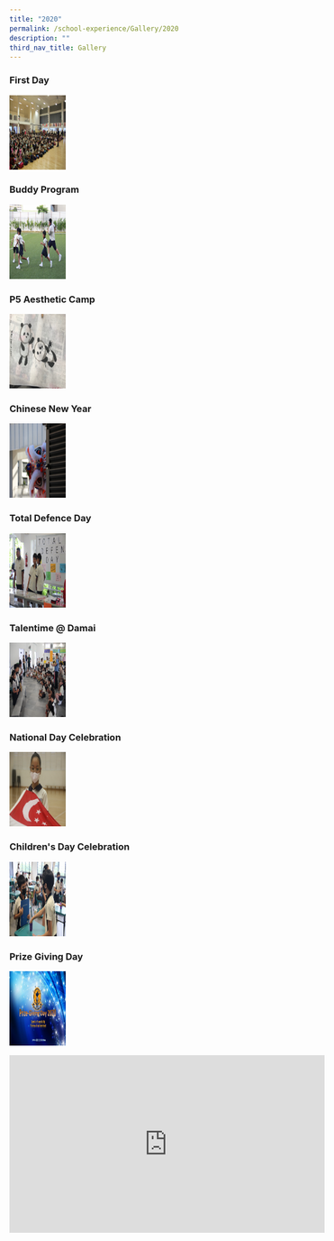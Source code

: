 ```yaml
---
title: "2020"
permalink: /school-experience/Gallery/2020
description: ""
third_nav_title: Gallery
---
```

### First Day

<a href="https://photos.google.com/share/AF1QipOIQKAF6CGPBkBHzHGIYJu4EIPCMSx9lDQAQwEWVO0W-PDZ-6M1kU8QDvo9S-hwHg?key=Z1BxcTExUU9uX1NtSFhTRlRiamQ0aTFIekU3MXpB
">
<img src="/images/2020%2001%2002%20first%20day%20(27).jpeg"  width="100" height="132">
</a>

### Buddy Program

<a href="https://photos.google.com/share/AF1QipPukZhYESJw0Cm1-XlJY5NhepKrm1BI8QE8OLvpWm7efSWzKd28BBJXKDlatjAT3Q?key=ZjdQUmtqMklKdEpRNVNQT05LbzZuWldLcVMyT2x3
">
<img src="/images/2020%2001%2009%20Buddies%20(49).jpeg"  width="100" height="132">
</a>

### P5 Aesthetic Camp

<a href="https://photos.google.com/share/AF1QipM4iwShAleBKcVfQHXrt6hXJnbGCFbesP-KNLCK9ZFhVOd-4Us8xyjqDIjjer1ygQ?key=OE45Mm5aeFRUTnVhdGY3ZU1pS0hoV0tnNHY5RkV3
">
<img src="/images/IMG_2915.jpeg"  width="100" height="132">
</a>

### Chinese New Year

<a href="https://photos.google.com/share/AF1QipOSLUuH_W7xFgkjVvJO-qZNqauAR9BZ3Z48qymQ4Z86I_AGOhLEU6Rp4eAjmeYZLA?key=RWVlcEJ0emNIUmpmbDd3UjFRX204ZzRTa2JGMkdn
">
<img src="/images/2020%2001%2024%20CNY%20Akil%20(97).jpeg"  width="100" height="132">
</a>

### Total Defence Day

<a href="https://photos.google.com/share/AF1QipOaOr_m8TrvbL6QrT6thVljBlI8wkoUPUOo9HuiKtINyg_YihY6Ekx9qn_o9yLM-Q?key=azlNbkNhY3JTdG9Qcmg1dE5LeUV4WU5EbHk4Vi13
">
<img src="/images/2020%2002%2010%20Total%20defence%20day%20(16).jpeg"  width="100" height="132">
</a>

### Talentime @ Damai

<a href="https://photos.google.com/share/AF1QipMCCNuATLnPZQo5jimjNTlmoksQ7OLKP25R5qAxyFjLE4OqbYj-qlHm78FpGnKXSA?key=Zy1sRzhnakVhbnJHQjRCY2ZQSmZfRVlNUzdBTmxR
">
<img src="/images/2020%2003%2009%20Talent%20Damai%20(41).jpeg"  width="100" height="132">
</a>

### National Day Celebration

<a href="https://photos.google.com/share/AF1QipNj7XOQg-7c_jlwlYw--tcc_jC8SOt1derW_cX67zRGDSfi7E6RFq7x3XIcR1d7fg?key=MkxSaEhlYktGX3k4OUNsQkVScWF2anlwV0N5RFJ3
">
<img src="/images/2020%2008%2007%20National%20Day%20Celebration%20Syalabi%20(16).jpeg"  width="100" height="132">
</a>

### Children's Day Celebration

<a href="https://photos.google.com/share/AF1QipP29MPWJvxUATwjD8UFIrpuCalcsrPghsnoIdbC2ZN6nWUOiTPDUpLHs6QxIB_6tw?key=Y2daQV8wSWUzVUktalZpQnBRWTFsaFRyUWpWYmtB
">
<img src="/images/2020%2010%2008%20children%20day%20(35).jpeg"  width="100" height="132">
</a>

### Prize Giving Day

<a href="https://photos.google.com/share/AF1QipP0o72196L9vl1AWwCouosNKImGr8GGD3L2yuzNqyUkjtaqgQgFdVj0rjdaRfhRvg?key=dFRTZmNuWE0tOUlFcWxCZE4zNmExUVRpM2t6VWh3
">
<img src="/images/2020%2011%2020%20Prize%20giving%20day.jpeg"  width="100" height="132">
</a>

<iframe width="560" height="315" src="https://www.youtube.com/embed/zdg2uV1YUyM" title="YouTube video player" frameborder="0" allow="accelerometer; autoplay; clipboard-write; encrypted-media; gyroscope; picture-in-picture" allowfullscreen></iframe>